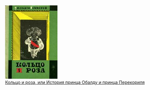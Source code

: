 ![](Кольцо%20и%20роза,%20или%20История%20принца%20Обалду%20и%20принца%20Перекориля.jpg)  
[Кольцо и роза, или История принца Обалду и принца Перекориля](Кольцо%20и%20роза,%20или%20История%20принца%20Обалду%20и%20принца%20Перекориля)
